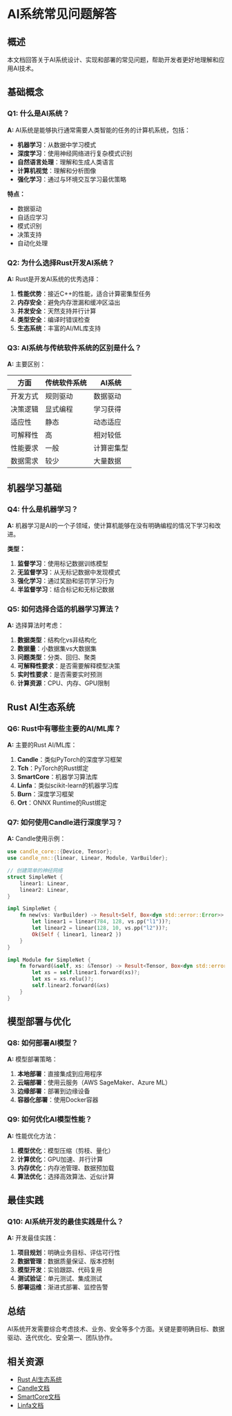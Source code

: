 # AI系统常见问题解答

## 概述

本文档回答关于AI系统设计、实现和部署的常见问题，帮助开发者更好地理解和应用AI技术。

## 基础概念

### Q1: 什么是AI系统？

**A:** AI系统是能够执行通常需要人类智能的任务的计算机系统，包括：

- **机器学习**：从数据中学习模式
- **深度学习**：使用神经网络进行复杂模式识别
- **自然语言处理**：理解和生成人类语言
- **计算机视觉**：理解和分析图像
- **强化学习**：通过与环境交互学习最优策略

**特点：**

- 数据驱动
- 自适应学习
- 模式识别
- 决策支持
- 自动化处理

### Q2: 为什么选择Rust开发AI系统？

**A:** Rust是开发AI系统的优秀选择：

1. **性能优势**：接近C++的性能，适合计算密集型任务
2. **内存安全**：避免内存泄漏和缓冲区溢出
3. **并发安全**：天然支持并行计算
4. **类型安全**：编译时错误检查
5. **生态系统**：丰富的AI/ML库支持

### Q3: AI系统与传统软件系统的区别是什么？

**A:** 主要区别：

| 方面 | 传统软件系统 | AI系统 |
|------|-------------|--------|
| 开发方式 | 规则驱动 | 数据驱动 |
| 决策逻辑 | 显式编程 | 学习获得 |
| 适应性 | 静态 | 动态适应 |
| 可解释性 | 高 | 相对较低 |
| 性能要求 | 一般 | 计算密集型 |
| 数据需求 | 较少 | 大量数据 |

## 机器学习基础

### Q4: 什么是机器学习？

**A:** 机器学习是AI的一个子领域，使计算机能够在没有明确编程的情况下学习和改进。

**类型：**

1. **监督学习**：使用标记数据训练模型
2. **无监督学习**：从无标记数据中发现模式
3. **强化学习**：通过奖励和惩罚学习行为
4. **半监督学习**：结合标记和无标记数据

### Q5: 如何选择合适的机器学习算法？

**A:** 选择算法时考虑：

1. **数据类型**：结构化vs非结构化
2. **数据量**：小数据集vs大数据集
3. **问题类型**：分类、回归、聚类
4. **可解释性要求**：是否需要解释模型决策
5. **实时性要求**：是否需要实时预测
6. **计算资源**：CPU、内存、GPU限制

## Rust AI生态系统

### Q6: Rust中有哪些主要的AI/ML库？

**A:** 主要的Rust AI/ML库：

1. **Candle**：类似PyTorch的深度学习框架
2. **Tch**：PyTorch的Rust绑定
3. **SmartCore**：机器学习算法库
4. **Linfa**：类似scikit-learn的机器学习库
5. **Burn**：深度学习框架
6. **Ort**：ONNX Runtime的Rust绑定

### Q7: 如何使用Candle进行深度学习？

**A:** Candle使用示例：

```rust
use candle_core::{Device, Tensor};
use candle_nn::{linear, Linear, Module, VarBuilder};

// 创建简单的神经网络
struct SimpleNet {
    linear1: Linear,
    linear2: Linear,
}

impl SimpleNet {
    fn new(vs: VarBuilder) -> Result<Self, Box<dyn std::error::Error>> {
        let linear1 = linear(784, 128, vs.pp("l1"))?;
        let linear2 = linear(128, 10, vs.pp("l2"))?;
        Ok(Self { linear1, linear2 })
    }
}

impl Module for SimpleNet {
    fn forward(&self, xs: &Tensor) -> Result<Tensor, Box<dyn std::error::Error>> {
        let xs = self.linear1.forward(xs)?;
        let xs = xs.relu()?;
        self.linear2.forward(&xs)
    }
}
```

## 模型部署与优化

### Q8: 如何部署AI模型？

**A:** 模型部署策略：

1. **本地部署**：直接集成到应用程序
2. **云端部署**：使用云服务（AWS SageMaker、Azure ML）
3. **边缘部署**：部署到边缘设备
4. **容器化部署**：使用Docker容器

### Q9: 如何优化AI模型性能？

**A:** 性能优化方法：

1. **模型优化**：模型压缩（剪枝、量化）
2. **计算优化**：GPU加速、并行计算
3. **内存优化**：内存池管理、数据预加载
4. **算法优化**：选择高效算法、近似计算

## 最佳实践

### Q10: AI系统开发的最佳实践是什么？

**A:** 开发最佳实践：

1. **项目规划**：明确业务目标、评估可行性
2. **数据管理**：数据质量保证、版本控制
3. **模型开发**：实验跟踪、代码复用
4. **测试验证**：单元测试、集成测试
5. **部署运维**：渐进式部署、监控告警

## 总结

AI系统开发需要综合考虑技术、业务、安全等多个方面。关键是要明确目标、数据驱动、迭代优化、安全第一、团队协作。

## 相关资源

- [Rust AI生态系统](https://github.com/rust-ai/rust-ai)
- [Candle文档](https://github.com/huggingface/candle)
- [SmartCore文档](https://smartcorelib.org/)
- [Linfa文档](https://rust-ml.github.io/linfa/)
